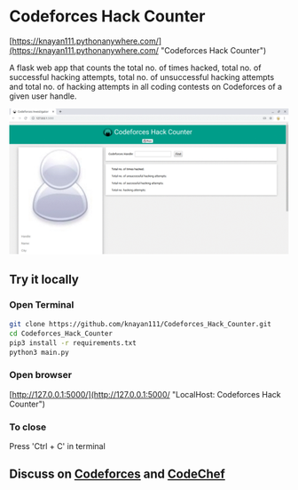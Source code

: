 # Codeforces Hack Counter
[https://knayan111.pythonanywhere.com/](https://knayan111.pythonanywhere.com/ "Codeforces Hack Counter")

A flask web app that counts the total no. of times hacked, total no. of successful hacking attempts, total no. of unsuccessful hacking attempts and total no. of hacking attempts in all coding contests on Codeforces of a given user handle.

![Demo](/demo.gif)

## Try it locally

### Open Terminal
```bash
git clone https://github.com/knayan111/Codeforces_Hack_Counter.git
cd Codeforces_Hack_Counter
pip3 install -r requirements.txt
python3 main.py
```

### Open browser
[http://127.0.0.1:5000/](http://127.0.0.1:5000/ "LocalHost: Codeforces Hack Counter")

### To close
Press 'Ctrl + C' in terminal

## Discuss on [Codeforces](https://codeforces.com/blog/entry/71132 "Discuss on Codeforces") and [CodeChef](https://discuss.codechef.com/t/codeforces-hack-counter/43614 "Discuss on CodeChef")
